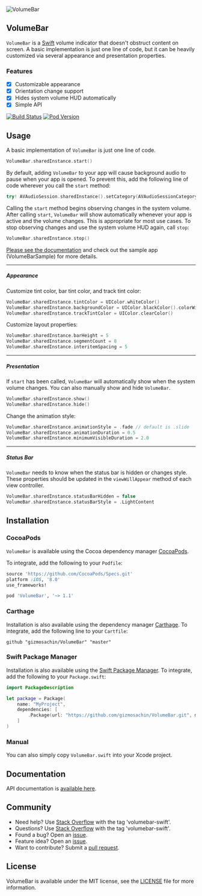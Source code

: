 ![VolumeBar](https://github.com/gizmosachin/VolumeBar/raw/master/VolumeBar.gif)

## VolumeBar

`VolumeBar` is a [Swift](https://developer.apple.com/swift/) volume indicator that doesn't obstruct content on screen. A basic implementation is just one line of code, but it can be heavily customized via several appearance and presentation properties.

### Features
- [x] Customizable appearance
- [x] Orientation change support
- [x] Hides system volume HUD automatically
- [x] Simple API

[![Build Status](https://travis-ci.org/gizmosachin/VolumeBar.svg?branch=master)](https://travis-ci.org/gizmosachin/VolumeBar) [![Pod Version](https://img.shields.io/cocoapods/v/VolumeBar.svg?style=flat)](http://cocoadocs.org/docsets/VolumeBar/)

## Usage

A basic implementation of `VolumeBar` is just one line of code.

```swift
VolumeBar.sharedInstance.start()
```

By default, adding `VolumeBar` to your app will cause background audio to pause when your app is opened. To prevent this, add the following line of code wherever you call the `start` method:

```swift
try! AVAudioSession.sharedInstance().setCategory(AVAudioSessionCategoryAmbient)
```

Calling the `start` method begins observing changes in the system volume. After calling `start`, `VolumeBar` will show automatically whenever your app is active and the volume changes. This is appropriate for most use cases. To stop observing changes and use the system volume HUD again, call `stop`:

```swift
VolumeBar.sharedInstance.stop()
```

[Please see the documentation](http://gizmosachin.github.io/VolumeBar/docs) and check out the sample app (VolumeBarSample) for more details.

****

##### Appearance

Customize tint color, bar tint color, and track tint color:

```swift
VolumeBar.sharedInstance.tintColor = UIColor.whiteColor()
VolumeBar.sharedInstance.backgroundColor = UIColor.blackColor().colorWithAlphaComponent(0.5)
VolumeBar.sharedInstance.trackTintColor = UIColor.clearColor()
```

Customize layout properties:

```swift
VolumeBar.sharedInstance.barHeight = 5
VolumeBar.sharedInstance.segmentCount = 8
VolumeBar.sharedInstance.interitemSpacing = 5
```

****

##### Presentation

If `start` has been called, `VolumeBar` will automatically show when the system volume changes. You can also manually show and hide `VolumeBar`.

```swift
VolumeBar.sharedInstance.show()
VolumeBar.sharedInstance.hide()
```

Change the animation style:

```swift
VolumeBar.sharedInstance.animationStyle = .fade // default is .slide
VolumeBar.sharedInstance.animationDuration = 0.5
VolumeBar.sharedInstance.minimumVisibleDuration = 2.0
```

****

##### Status Bar

`VolumeBar` needs to know when the status bar is hidden or changes style. These properties should be updated in the  `viewWillAppear` method of each view controller.

```swift
VolumeBar.sharedInstance.statusBarHidden = false
VolumeBar.sharedInstance.statusBarStyle = .LightContent
```

## Installation

### CocoaPods

`VolumeBar` is available using the Cocoa dependency manager [CocoaPods](http://cocoapods.org/).

To integrate, add the following to your `Podfile`:

```ruby
source 'https://github.com/CocoaPods/Specs.git'
platform :iOS, '8.0'
use_frameworks!

pod 'VolumeBar', '~> 1.1'
```

### Carthage

Installation is also available using the dependency manager [Carthage](https://github.com/Carthage/Carthage). To integrate, add the following line to your `Cartfile`:

```ogdl
github "gizmosachin/VolumeBar" "master"
```

### Swift Package Manager

Installation is also available using the [Swift Package Manager](https://swift.org/package-manager/). To integrate, add the following to your `Package.swift`:

```swift
import PackageDescription

let package = Package(
    name: "MyProject",
    dependencies: [
        .Package(url: "https://github.com/gizmosachin/VolumeBar.git", majorVersion: 0),
    ]
)
```

### Manual

You can also simply copy `VolumeBar.swift` into your Xcode project.

## Documentation

API documentation is [available here](http://gizmosachin.github.io/VolumeBar/docs).

## Community

- Need help? Use [Stack Overflow](http://stackoverflow.com/questions/tagged/volumebar-swift) with the tag 'volumebar-swift'.
- Questions? Use [Stack Overflow](http://stackoverflow.com/questions/tagged/volumebar-swift) with the tag 'volumebar-swift'.
- Found a bug? Open an [issue](https://github.com/gizmosachin/VolumeBar/issues).
- Feature idea? Open an [issue](https://github.com/gizmosachin/VolumeBar/issues).
- Want to contribute? Submit a [pull request](https://github.com/gizmosachin/VolumeBar/pulls).

## License

VolumeBar is available under the MIT license, see the [LICENSE](https://github.com/gizmosachin/VolumeBar/blob/master/LICENSE) file for more information.
